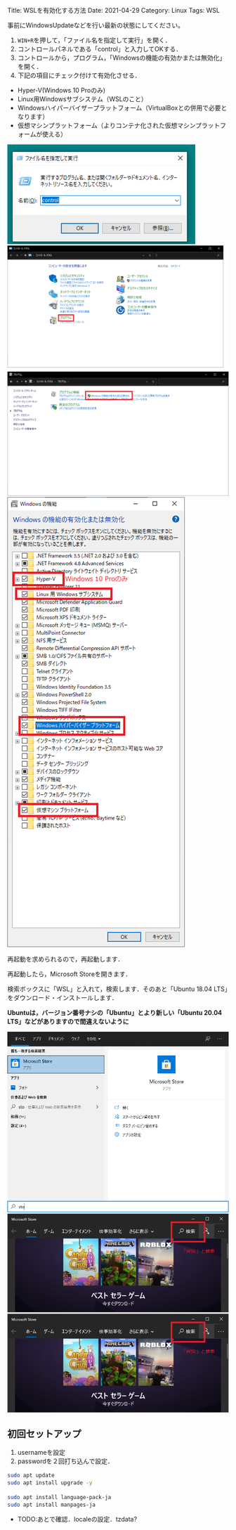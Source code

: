 Title: WSLを有効化する方法
Date: 2021-04-29
Category: Linux
Tags: WSL


事前にWindowsUpdateなどを行い最新の状態にしてください。

1. `WIN+R`を押して，「ファイル名を指定して実行」を開く．
2. コントロールパネルである「control」と入力してOKする．
3. コントロールから，プログラム，「Windowsの機能の有効かまたは無効化」を開く．
4. 下記の項目にチェック付けて有効化させる．

- Hyper-V(Windows 10 Proのみ)
- Linux用Windowsサブシステム（WSLのこと）
- Windowsハイパーバイザープラットフォーム（VirtualBoxとの併用で必要となります）
- 仮想マシンプラットフォーム（よりコンテナ化された仮想マシンプラットフォームが使える）


![1. control.exe](images/001/control.png)
![2. program](images/001/program.png)
![3. programAndFeature](images/001/program-and-feature.png)
![4. windows-feature](images/001/windows-feature.png)


再起動を求められるので，再起動します．


再起動したら，Microsoft Storeを開きます．

検索ボックスに「WSL」と入れて，検索します．そのあと「Ubuntu 18.04 LTS」をダウンロード・インストールします．

__Ubuntuは，バージョン番号ナシの「Ubuntu」とより新しい「Ubuntu 20.04 LTS」などがありますので間違えないように__


![5. Lunch MsStore](images/001/MsStore.png)
![6. MsStoreSearch](images/001/MsStoreSearch.png)
![6. MsStoreSearch](images/001/MsStoreSearch.png)

## 初回セットアップ

1. usernameを設定
2. passwordを２回打ち込んで設定．

```sh
sudo apt update
sudo apt install upgrade -y

sudo apt install language-pack-ja
sudo apt install manpages-ja
```

- TODO:あとで確認．localeの設定．tzdata? 